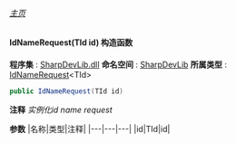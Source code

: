 ###### [主页](./Index.md "主页")
#### IdNameRequest(TId id) 构造函数
**程序集** : [SharpDevLib.dll](./SharpDevLib.assembly.md "SharpDevLib.dll")
**命名空间** : [SharpDevLib](./SharpDevLib.namespace.md "SharpDevLib")
**所属类型** : [IdNameRequest](./SharpDevLib.IdNameRequest.1.md "IdNameRequest")\<TId\>
``` csharp
public IdNameRequest(TId id)
```
**注释**
*实例化id name request*

**参数**
|名称|类型|注释|
|---|---|---|
|id|TId|id|

